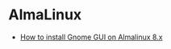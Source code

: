 # AlmaLinux

- [How to install Gnome GUI on Almalinux 8.x](https://www.how2shout.com/linux/how-to-install-gnome-gui-almalinux-8-4/#Commands_to_install_Gnome_GUI_on_AlmaLinux_8)